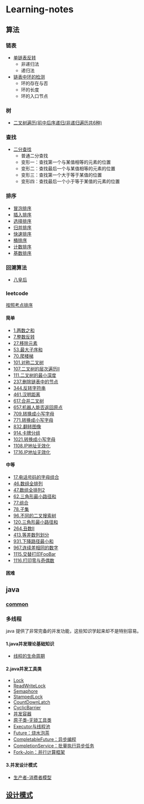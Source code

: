 # Learning-notes

## 算法
### 链表
- [单链表反转](https://github.com/lidonggg/Learning-notes/blob/master/algorithm/src/main/java/com/lidong/algorithm/linkedlist/LinkedListReserve.java)
  - 非递归法
  - 递归法
- [链表中环的检测](https://github.com/lidonggg/Learning-notes/blob/master/algorithm/src/main/java/com/lidong/algorithm/linkedlist/LinkedListCircle.java)
  - 环的存在与否
  - 环的长度
  - 环的入口节点
### 树
- [二叉树遍历(前中后序递归/非递归遍历共6种)](https://github.com/lidonggg/Learning-notes/blob/master/algorithm/src/main/java/com/lidong/algorithm/tree/binarytree/TreeTraverse.java)
### 查找
- [二分查找](https://github.com/lidonggg/Learning-notes/blob/master/notes/algorithm/二分查找.md)
  - 普通二分查找
  - 变形一：查找第一个与某值相等的元素的位置
  - 变形二：查找最后一个与某值相等的元素的位置
  - 变形三：查找第一个大于等于某值的位置
  - 变形四：查找最后一个小于等于某值的元素的位置
### 排序
- [冒泡排序](https://github.com/lidonggg/Learning-notes/blob/master/algorithm/src/main/java/com/lidong/algorithm/sort/BubbleSort.java)
- [插入排序](https://github.com/lidonggg/Learning-notes/blob/master/algorithm/src/main/java/com/lidong/algorithm/sort/InsertSort.java)
- [选择排序](https://github.com/lidonggg/Learning-notes/blob/master/algorithm/src/main/java/com/lidong/algorithm/sort/SelectSort.java)
- [归并排序](https://github.com/lidonggg/Learning-notes/blob/master/algorithm/src/main/java/com/lidong/algorithm/sort/MergeSort.java)
- [快速排序](https://github.com/lidonggg/Learning-notes/blob/master/algorithm/src/main/java/com/lidong/algorithm/sort/QuickSort.java)
- [桶排序](https://github.com/lidonggg/Learning-notes/blob/master/algorithm/src/main/java/com/lidong/algorithm/sort/BucketSort.java)
- [计数排序](https://github.com/lidonggg/Learning-notes/blob/master/algorithm/src/main/java/com/lidong/algorithm/sort/CountingSort.java)
- [基数排序](https://github.com/lidonggg/Learning-notes/blob/master/algorithm/src/main/java/com/lidong/algorithm/sort/RadixSort.java)

### 回溯算法
- [八皇后](https://github.com/lidonggg/Learning-notes/blob/master/algorithm/src/main/java/com/lidong/algorithm/backtracking/EightQueens.java)

### leetcode
[按照考点排序](https://github.com/lidonggg/Learning-notes/blob/master/notes/algorithm/leetcode/by-knowledge.md)

#### 简单
- [1.两数之和](https://github.com/lidonggg/Learning-notes/blob/master/algorithm/src/main/java/com/lidong/algorithm/leetcode/easy/TwoSum1.java)
- [7.整数反转](https://github.com/lidonggg/Learning-notes/blob/master/algorithm/src/main/java/com/lidong/algorithm/leetcode/easy/ReverseSignedInt7.java)
- [27.移除元素](https://github.com/lidonggg/Learning-notes/blob/master/algorithm/src/main/java/com/lidong/algorithm/leetcode/easy/RemoveElement27.java)
- [53.最大子序和](https://github.com/lidonggg/Learning-notes/blob/master/algorithm/src/main/java/com/lidong/algorithm/leetcode/easy/dynamic/MaxSubArray53.java)
- [70.爬楼梯](https://github.com/lidonggg/Learning-notes/blob/master/algorithm/src/main/java/com/lidong/algorithm/leetcode/easy/dynamic/ClimbStairs70.java)
- [101.对称二叉树](https://github.com/lidonggg/Learning-notes/blob/master/algorithm/src/main/java/com/lidong/algorithm/leetcode/easy/bfs/IsSymmetric101.java)
- [107.二叉树的层次遍历II](https://github.com/lidonggg/Learning-notes/blob/master/algorithm/src/main/java/com/lidong/algorithm/leetcode/easy/bfs/LevelOrderBottom107.java)
- [111.二叉树的最小深度](https://github.com/lidonggg/Learning-notes/blob/master/algorithm/src/main/java/com/lidong/algorithm/leetcode/easy/bfs/MinDepth111.java)
- [237.删除链表中的节点](https://github.com/lidonggg/Learning-notes/blob/master/algorithm/src/main/java/com/lidong/algorithm/leetcode/easy/DeleteNode237.java)
- [344.反转字符串](https://github.com/lidonggg/Learning-notes/blob/master/algorithm/src/main/java/com/lidong/algorithm/leetcode/easy/ReverseString344.java)
- [461.汉明距离](https://github.com/lidonggg/Learning-notes/blob/master/algorithm/src/main/java/com/lidong/algorithm/leetcode/easy/HamMingDistance461.java)
- [617.合并二叉树](https://github.com/lidonggg/Learning-notes/blob/master/algorithm/src/main/java/com/lidong/algorithm/leetcode/easy/MergeTrees617.java)
- [657.机器人能否返回原点](https://github.com/lidonggg/Learning-notes/blob/master/algorithm/src/main/java/com/lidong/algorithm/leetcode/easy/JudgeCircle657.java)
- [709.转换成小写字母](https://github.com/lidonggg/Learning-notes/blob/master/algorithm/src/main/java/com/lidong/algorithm/leetcode/easy/ToLowerCase709.java)
- [771.转换成小写字母](https://github.com/lidonggg/Learning-notes/blob/master/algorithm/src/main/java/com/lidong/algorithm/leetcode/easy/NumJewelsInStones771.java)
- [832.翻转图像](https://github.com/lidonggg/Learning-notes/blob/master/algorithm/src/main/java/com/lidong/algorithm/leetcode/easy/FlipAndInvertImage832.java)
- [914.卡牌分组](https://github.com/lidonggg/Learning-notes/blob/master/algorithm/src/main/java/com/lidong/algorithm/leetcode/easy/HasGroupsSizeX914.java)
- [1021.转换成小写字母](https://github.com/lidonggg/Learning-notes/blob/master/algorithm/src/main/java/com/lidong/algorithm/leetcode/easy/RemoveOuterParentheses1021.java)
- [1108.IP地址无效化](https://github.com/lidonggg/Learning-notes/blob/master/algorithm/src/main/java/com/lidong/algorithm/leetcode/easy/InvalidateIpAddr1108.java)
- [17.16.IP地址无效化](https://github.com/lidonggg/Learning-notes/blob/master/algorithm/src/main/java/com/lidong/algorithm/leetcode/interview/easy/Massage1716.java)
#### 中等
- [17.电话号码的字母组合](https://github.com/lidonggg/Learning-notes/blob/master/algorithm/src/main/java/com/lidong/algorithm/leetcode/middling/LetterCombinations17.java)
- [46.数组全排列](https://github.com/lidonggg/Learning-notes/blob/master/algorithm/src/main/java/com/lidong/algorithm/leetcode/middling/backtrack/FullyArrange46.java)
- [47.数组全排列2](https://github.com/lidonggg/Learning-notes/blob/master/algorithm/src/main/java/com/lidong/algorithm/leetcode/middling/backtrack/FullyArrange47.java)
- [62.三角形最小路径和](https://github.com/lidonggg/Learning-notes/blob/master/notes/algorithm/leetcode/dynamic/62-不同路径.md)
- [77.组合](https://github.com/lidonggg/Learning-notes/blob/master/algorithm/src/main/java/com/lidong/algorithm/leetcode/middling/Combine77.java)
- [78.子集](https://github.com/lidonggg/Learning-notes/blob/master/algorithm/src/main/java/com/lidong/algorithm/leetcode/middling/Subsets78.java)
- [96.不同的二叉搜索树](https://github.com/lidonggg/Learning-notes/blob/master/algorithm/src/main/java/com/lidong/algorithm/leetcode/middling/dynamic/NumSearchTrees96.java)
- [120.三角形最小路径和](https://github.com/lidonggg/Learning-notes/blob/master/notes/algorithm/leetcode/dynamic/120-三角形最小路径和.md)
- [264.丑数Ⅱ](https://github.com/lidonggg/Learning-notes/blob/master/algorithm/src/main/java/com/lidong/algorithm/leetcode/middling/dynamic/NthUglyNumber264.java)
- [413.等差数列划分](https://github.com/lidonggg/Learning-notes/blob/master/algorithm/src/main/java/com/lidong/algorithm/leetcode/middling/dynamic/NumberOfArithmeticSlices413.java)
- [931.下降路径最小和](https://github.com/lidonggg/Learning-notes/blob/master/algorithm/src/main/java/com/lidong/algorithm/leetcode/middling/dynamic/MinFallingPathSum931.java)
- [967.连续差相同的数字](https://github.com/lidonggg/Learning-notes/blob/master/algorithm/src/main/java/com/lidong/algorithm/leetcode/middling/dynamic/NumsSameConsecDiff967.java)
- [1115.交替打印FooBar](https://github.com/lidonggg/Learning-notes/blob/master/algorithm/src/main/java/com/lidong/algorithm/leetcode/middling/concurrent/FooBar1115.java)
- [1116.打印零与奇偶数](https://github.com/lidonggg/Learning-notes/blob/master/algorithm/src/main/java/com/lidong/algorithm/leetcode/middling/concurrent/ZeroEvenOdd1116.java)
#### 困难

## java
### [common](https://github.com/lidonggg/Learning-notes/blob/master/notes/java/common)
### 多线程
java 提供了非常完备的并发功能，这些知识学起来却不是特别容易。

#### 1.java并发理论基础知识
- [线程的生命周期](https://github.com/lidonggg/Learning-notes/blob/master/notes/java/concurrent/线程的生命周期.md)
#### 2.java并发工具类
- [Lock](https://github.com/lidonggg/Learning-notes/blob/master/notes/java/concurrent/Lock.md)
- [ReadWriteLock](https://github.com/lidonggg/Learning-notes/blob/master/notes/java/concurrent/ReadWriteLock.md)
- [Semaphore](https://github.com/lidonggg/Learning-notes/blob/master/notes/java/concurrent/Semaphore.md)
- [StampedLock](https://github.com/lidonggg/Learning-notes/blob/master/notes/java/concurrent/StampedLock.md)
- [CountDownLatch](https://github.com/lidonggg/Learning-notes/blob/master/notes/java/concurrent/CountDownLatch.md)
- [CyclicBarrier](https://github.com/lidonggg/Learning-notes/blob/master/notes/java/concurrent/CyclicBarrier.md)
- [并发容器](https://github.com/lidonggg/Learning-notes/blob/master/notes/java/concurrent/并发容器.md)
- [原子类-无锁工具类](https://github.com/lidonggg/Learning-notes/blob/master/notes/java/concurrent/原子类-无锁工具类.md)
- [Executor与线程池](https://github.com/lidonggg/Learning-notes/blob/master/notes/java/concurrent/Executor与线程池.md)
- [Future：烧水泡茶](https://github.com/lidonggg/Learning-notes/blob/master/notes/java/concurrent/Future-烧水泡茶.md)
- [CompletableFuture：异步编程](https://github.com/lidonggg/Learning-notes/blob/master/notes/java/concurrent/CompletableFuture：异步编程.md)
- [CompletionService：批量执行异步任务](https://github.com/lidonggg/Learning-notes/blob/master/notes/java/concurrent/CompletionService：批量执行异步任务.md)
- [Fork-Join：并行计算框架](https://github.com/lidonggg/Learning-notes/blob/master/notes/java/concurrent/Fork-Join：并行计算框架.md)
#### 3.并发设计模式
- [生产者-消费者模型](https://github.com/lidonggg/Learning-notes/blob/master/notes/java/concurrent/producer-consumer.md)

## [设计模式](https://github.com/lidonggg/Learning-notes/blob/master/notes/designpattern/designpattern.md)

